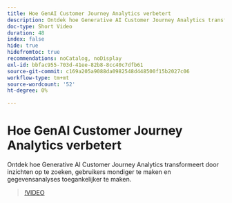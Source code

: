 ```yaml
---
title: Hoe GenAI Customer Journey Analytics verbetert
description: Ontdek hoe Generative AI Customer Journey Analytics transformeert door inzichten op te zoeken, gebruikers mondiger te maken en gegevensanalyses toegankelijker te maken.
doc-type: Short Video
duration: 48
index: false
hide: true
hidefromtoc: true
recommendations: noCatalog, noDisplay
exl-id: bbfac955-703d-41ee-82b8-8cc40c7dfb61
source-git-commit: c169a205a9088da0982548d448500f15b2027c06
workflow-type: tm+mt
source-wordcount: '52'
ht-degree: 0%

---
```


# Hoe GenAI Customer Journey Analytics verbetert

Ontdek hoe Generative AI Customer Journey Analytics transformeert door inzichten op te zoeken, gebruikers mondiger te maken en gegevensanalyses toegankelijker te maken.

<!-- 62_S106_3442453_47_how-genai-enhances-customer-journey-analytics -->
>[!VIDEO](https://video.tv.adobe.com/v/3458377/?learn=on&enablevpops=true)
